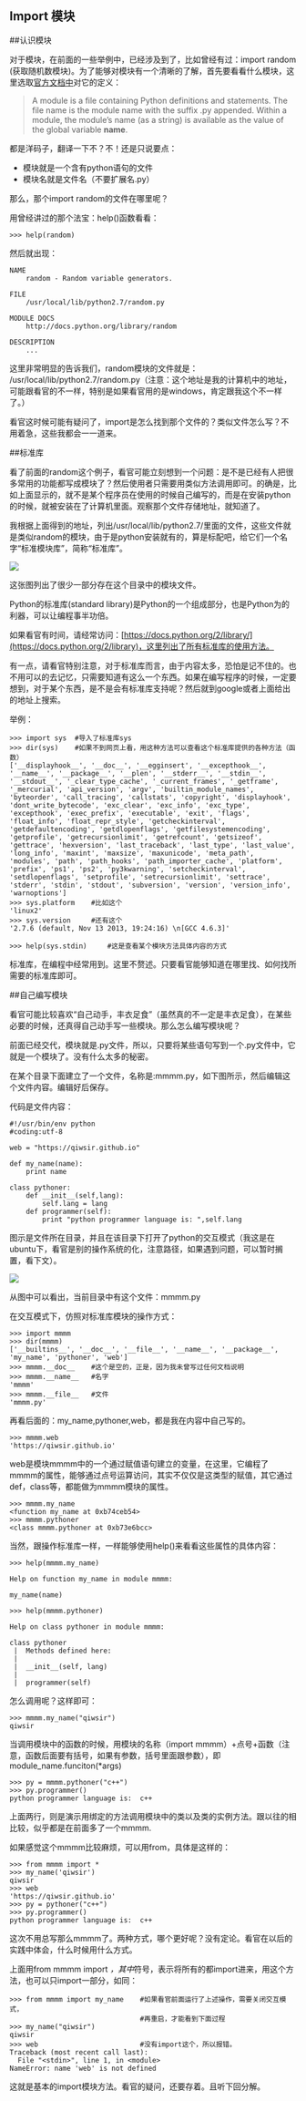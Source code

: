 ## Import 模块

##认识模块

对于模块，在前面的一些举例中，已经涉及到了，比如曾经有过：import random (获取随机数模块)。为了能够对模块有一个清晰的了解，首先要看看什么模块，这里选取[官方文档中](https://docs.python.org/2/tutorial/modules.html)对它的定义：

>A module is a file containing Python definitions and statements. The file name is the module name with the suffix .py appended. Within a module, the module’s name (as a string) is available as the value of the global variable __name__.

都是洋码子，翻译一下不？不！还是只说要点：

- 模块就是一个含有python语句的文件
- 模块名就是文件名（不要扩展名.py）

那么，那个import random的文件在哪里呢？

用曾经讲过的那个法宝：help()函数看看：

    >>> help(random)

然后就出现：

    NAME
        random - Random variable generators.

    FILE
        /usr/local/lib/python2.7/random.py

    MODULE DOCS
        http://docs.python.org/library/random

    DESCRIPTION
        ...

这里非常明显的告诉我们，random模块的文件就是： /usr/local/lib/python2.7/random.py（注意：这个地址是我的计算机中的地址，可能跟看官的不一样，特别是如果看官用的是windows，肯定跟我这个不一样了。）

看官这时候可能有疑问了，import是怎么找到那个文件的？类似文件怎么写？不用着急，这些我都会一一道来。

##标准库

看了前面的random这个例子，看官可能立刻想到一个问题：是不是已经有人把很多常用的功能都写成模块了？然后使用者只需要用类似方法调用即可。的确是，比如上面显示的，就不是某个程序员在使用的时候自己编写的，而是在安装python的时候，就被安装在了计算机里面。观察那个文件存储地址，就知道了。

我根据上面得到的地址，列出/usr/local/lib/python2.7/里面的文件，这些文件就是类似random的模块，由于是python安装就有的，算是标配吧，给它们一个名字“标准模块库”，简称“标准库”。

![](https://raw.githubusercontent.com/qiwsir/ITArticles/master/Pictures/22201.png)

这张图列出了很少一部分存在这个目录中的模块文件。

Python的标准库(standard library)是Python的一个组成部分，也是Python为的利器，可以让编程事半功倍。

如果看官有时间，请经常访问：[https://docs.python.org/2/library/](https://docs.python.org/2/library)，这里列出了所有标准库的使用方法。

有一点，请看官特别注意，对于标准库而言，由于内容太多，恐怕是记不住的。也不用可以的去记忆，只需要知道有这么一个东西。如果在编写程序的时候，一定要想到，对于某个东西，是不是会有标准库支持呢？然后就到google或者上面给出的地址上搜索。

举例：

    >>> import sys  #导入了标准库sys
    >>> dir(sys)    #如果不到网页上看，用这种方法可以查看这个标准库提供的各种方法（函数）
    ['__displayhook__', '__doc__', '__egginsert', '__excepthook__', '__name__', '__package__', '__plen', '__stderr__', '__stdin__', '__stdout__', '_clear_type_cache', '_current_frames', '_getframe', '_mercurial', 'api_version', 'argv', 'builtin_module_names', 'byteorder', 'call_tracing', 'callstats', 'copyright', 'displayhook', 'dont_write_bytecode', 'exc_clear', 'exc_info', 'exc_type', 'excepthook', 'exec_prefix', 'executable', 'exit', 'flags', 'float_info', 'float_repr_style', 'getcheckinterval', 'getdefaultencoding', 'getdlopenflags', 'getfilesystemencoding', 'getprofile', 'getrecursionlimit', 'getrefcount', 'getsizeof', 'gettrace', 'hexversion', 'last_traceback', 'last_type', 'last_value', 'long_info', 'maxint', 'maxsize', 'maxunicode', 'meta_path', 'modules', 'path', 'path_hooks', 'path_importer_cache', 'platform', 'prefix', 'ps1', 'ps2', 'py3kwarning', 'setcheckinterval', 'setdlopenflags', 'setprofile', 'setrecursionlimit', 'settrace', 'stderr', 'stdin', 'stdout', 'subversion', 'version', 'version_info', 'warnoptions']
    >>> sys.platform    #比如这个
    'linux2'
    >>> sys.version     #还有这个
    '2.7.6 (default, Nov 13 2013, 19:24:16) \n[GCC 4.6.3]'

    >>> help(sys.stdin)     #这是查看某个模块方法具体内容的方式

标准库，在编程中经常用到。这里不赘述。只要看官能够知道在哪里找、如何找所需要的标准库即可。

##自己编写模块

看官可能比较喜欢“自己动手，丰衣足食”（虽然真的不一定是丰衣足食），在某些必要的时候，还真得自己动手写一些模块。那么怎么编写模块呢？

前面已经交代，模块就是.py文件，所以，只要将某些语句写到一个.py文件中，它就是一个模块了。没有什么太多的秘密。

在某个目录下面建立了一个文件，名称是:mmmm.py，如下图所示，然后编辑这个文件内容。编辑好后保存。

代码是文件内容：

    #!/usr/bin/env python
    #coding:utf-8

    web = "https://qiwsir.github.io"

    def my_name(name):
        print name

    class pythoner:
        def __init__(self,lang):
            self.lang = lang
        def programmer(self):
            print "python programmer language is: ",self.lang

图示是文件所在目录，并且在该目录下打开了python的交互模式（我这是在ubuntu下，看官是别的操作系统的化，注意路径，如果遇到问题，可以暂时搁置，看下文）。

![](https://raw.githubusercontent.com/qiwsir/ITArticles/master/Pictures/22301.png)

从图中可以看出，当前目录中有这个文件：mmmm.py

在交互模式下，仿照对标准库模块的操作方式：

    >>> import mmmm
    >>> dir(mmmm)
    ['__builtins__', '__doc__', '__file__', '__name__', '__package__', 'my_name', 'pythoner', 'web']
    >>> mmmm.__doc__    #这个是空的，正是，因为我未曾写过任何文档说明
    >>> mmmm.__name__   #名字
    'mmmm'
    >>> mmmm.__file__   #文件
    'mmmm.py'

再看后面的：my_name,pythoner,web，都是我在内容中自己写的。

    >>> mmmm.web
    'https://qiwsir.github.io'

web是模块mmmm中的一个通过赋值语句建立的变量，在这里，它编程了mmmm的属性，能够通过点号运算访问，其实不仅仅是这类型的赋值，其它通过def，class等，都能做为mmmm模块的属性。

    >>> mmmm.my_name
    <function my_name at 0xb74ceb54>
    >>> mmmm.pythoner
    <class mmmm.pythoner at 0xb73e6bcc>

当然，跟操作标准库一样，一样能够使用help()来看看这些属性的具体内容：

    >>> help(mmmm.my_name)

    Help on function my_name in module mmmm:

    my_name(name)

    >>> help(mmmm.pythoner)

    Help on class pythoner in module mmmm:

    class pythoner
     |  Methods defined here:
     |
     |  __init__(self, lang)
     |
     |  programmer(self)

怎么调用呢？这样即可：

    >>> mmmm.my_name("qiwsir")
    qiwsir

当调用模块中的函数的时候，用模块的名称（import mmmm）+点号+函数（注意，函数后面要有括号，如果有参数，括号里面跟参数），即 module_name.funciton(*args)

    >>> py = mmmm.pythoner("c++")
    >>> py.programmer()
    python programmer language is:  c++

上面两行，则是演示用绑定的方法调用模块中的类以及类的实例方法。跟以往的相比较，似乎都是在前面多了一个mmmm.

如果感觉这个mmmm比较麻烦，可以用from，具体是这样的：

    >>> from mmmm import *
    >>> my_name('qiwsir')
    qiwsir
    >>> web
    'https://qiwsir.github.io'
    >>> py = pythoner("c++")
    >>> py.programmer()
    python programmer language is:  c++

这次不用总写那么mmmm了。两种方式，哪个更好呢？没有定论。看官在以后的实践中体会，什么时候用什么方式。

上面用from mmmm import *，其中*符号，表示将所有的都import进来，用这个方法，也可以只import一部分，如同：

    >>> from mmmm import my_name    #如果看官前面运行了上述操作，需要关闭交互模式，
                                    #再重启，才能看到下面过程
    >>> my_name("qiwsir")
    qiwsir
    >>> web                         #没有import这个，所以报错。
    Traceback (most recent call last):
      File "<stdin>", line 1, in <module>
    NameError: name 'web' is not defined

这就是基本的import模块方法。看官的疑问，还要存着。且听下回分解。
